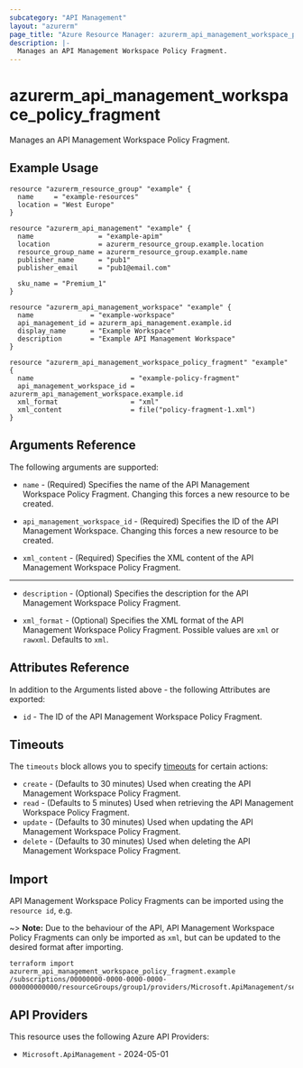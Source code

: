 ```yaml
---
subcategory: "API Management"
layout: "azurerm"
page_title: "Azure Resource Manager: azurerm_api_management_workspace_policy_fragment"
description: |-
  Manages an API Management Workspace Policy Fragment.
---
```


# azurerm_api_management_workspace_policy_fragment

Manages an API Management Workspace Policy Fragment.

## Example Usage

```hcl
resource "azurerm_resource_group" "example" {
  name     = "example-resources"
  location = "West Europe"
}

resource "azurerm_api_management" "example" {
  name                = "example-apim"
  location            = azurerm_resource_group.example.location
  resource_group_name = azurerm_resource_group.example.name
  publisher_name      = "pub1"
  publisher_email     = "pub1@email.com"

  sku_name = "Premium_1"
}

resource "azurerm_api_management_workspace" "example" {
  name              = "example-workspace"
  api_management_id = azurerm_api_management.example.id
  display_name      = "Example Workspace"
  description       = "Example API Management Workspace"
}

resource "azurerm_api_management_workspace_policy_fragment" "example" {
  name                        = "example-policy-fragment"
  api_management_workspace_id = azurerm_api_management_workspace.example.id
  xml_format                  = "xml"
  xml_content                 = file("policy-fragment-1.xml")
}
```

## Arguments Reference

The following arguments are supported:

* `name` - (Required) Specifies the name of the API Management Workspace Policy Fragment. Changing this forces a new resource to be created.

* `api_management_workspace_id` - (Required) Specifies the ID of the API Management Workspace. Changing this forces a new resource to be created.

* `xml_content` - (Required) Specifies the XML content of the API Management Workspace Policy Fragment.

---

* `description` - (Optional) Specifies the description for the API Management Workspace Policy Fragment.

* `xml_format` - (Optional) Specifies the XML format of the API Management Workspace Policy Fragment. Possible values are `xml` or `rawxml`. Defaults to `xml`.

## Attributes Reference

In addition to the Arguments listed above - the following Attributes are exported: 

* `id` - The ID of the API Management Workspace Policy Fragment.

## Timeouts

The `timeouts` block allows you to specify [timeouts](https://developer.hashicorp.com/terraform/language/resources/configure#define-operation-timeouts) for certain actions:

* `create` - (Defaults to 30 minutes) Used when creating the API Management Workspace Policy Fragment.
* `read` - (Defaults to 5 minutes) Used when retrieving the API Management Workspace Policy Fragment.
* `update` - (Defaults to 30 minutes) Used when updating the API Management Workspace Policy Fragment.
* `delete` - (Defaults to 30 minutes) Used when deleting the API Management Workspace Policy Fragment.

## Import

API Management Workspace Policy Fragments can be imported using the `resource id`, e.g.

~> **Note:** Due to the behaviour of the API, API Management Workspace Policy Fragments can only be imported as `xml`, but can be updated to the desired format after importing.

```shell
terraform import azurerm_api_management_workspace_policy_fragment.example /subscriptions/00000000-0000-0000-0000-000000000000/resourceGroups/group1/providers/Microsoft.ApiManagement/service/instance1/workspaces/workspace1/policyFragments/policyFragment1
```

## API Providers
<!-- This section is generated, changes will be overwritten -->
This resource uses the following Azure API Providers:

* `Microsoft.ApiManagement` - 2024-05-01

